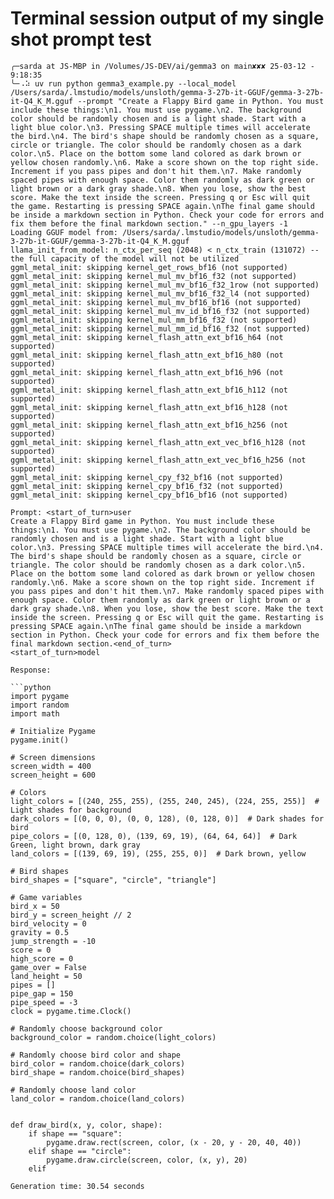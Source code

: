 # Terminal session output of my single shot prompt test

````plaintext
╭─sarda at JS-MBP in /Volumes/JS-DEV/ai/gemma3 on main✘✘✘ 25-03-12 - 9:18:35
╰─⠠⠵ uv run python gemma3_example.py --local_model /Users/sarda/.lmstudio/models/unsloth/gemma-3-27b-it-GGUF/gemma-3-27b-it-Q4_K_M.gguf --prompt "Create a Flappy Bird game in Python. You must include these things:\n1. You must use pygame.\n2. The background color should be randomly chosen and is a light shade. Start with a light blue color.\n3. Pressing SPACE multiple times will accelerate the bird.\n4. The bird's shape should be randomly chosen as a square, circle or triangle. The color should be randomly chosen as a dark color.\n5. Place on the bottom some land colored as dark brown or yellow chosen randomly.\n6. Make a score shown on the top right side. Increment if you pass pipes and don't hit them.\n7. Make randomly spaced pipes with enough space. Color them randomly as dark green or light brown or a dark gray shade.\n8. When you lose, show the best score. Make the text inside the screen. Pressing q or Esc will quit the game. Restarting is pressing SPACE again.\nThe final game should be inside a markdown section in Python. Check your code for errors and fix them before the final markdown section." --n_gpu_layers -1
Loading GGUF model from: /Users/sarda/.lmstudio/models/unsloth/gemma-3-27b-it-GGUF/gemma-3-27b-it-Q4_K_M.gguf
llama_init_from_model: n_ctx_per_seq (2048) < n_ctx_train (131072) -- the full capacity of the model will not be utilized
ggml_metal_init: skipping kernel_get_rows_bf16 (not supported)
ggml_metal_init: skipping kernel_mul_mv_bf16_f32 (not supported)
ggml_metal_init: skipping kernel_mul_mv_bf16_f32_1row (not supported)
ggml_metal_init: skipping kernel_mul_mv_bf16_f32_l4 (not supported)
ggml_metal_init: skipping kernel_mul_mv_bf16_bf16 (not supported)
ggml_metal_init: skipping kernel_mul_mv_id_bf16_f32 (not supported)
ggml_metal_init: skipping kernel_mul_mm_bf16_f32 (not supported)
ggml_metal_init: skipping kernel_mul_mm_id_bf16_f32 (not supported)
ggml_metal_init: skipping kernel_flash_attn_ext_bf16_h64 (not supported)
ggml_metal_init: skipping kernel_flash_attn_ext_bf16_h80 (not supported)
ggml_metal_init: skipping kernel_flash_attn_ext_bf16_h96 (not supported)
ggml_metal_init: skipping kernel_flash_attn_ext_bf16_h112 (not supported)
ggml_metal_init: skipping kernel_flash_attn_ext_bf16_h128 (not supported)
ggml_metal_init: skipping kernel_flash_attn_ext_bf16_h256 (not supported)
ggml_metal_init: skipping kernel_flash_attn_ext_vec_bf16_h128 (not supported)
ggml_metal_init: skipping kernel_flash_attn_ext_vec_bf16_h256 (not supported)
ggml_metal_init: skipping kernel_cpy_f32_bf16 (not supported)
ggml_metal_init: skipping kernel_cpy_bf16_f32 (not supported)
ggml_metal_init: skipping kernel_cpy_bf16_bf16 (not supported)

Prompt: <start_of_turn>user
Create a Flappy Bird game in Python. You must include these things:\n1. You must use pygame.\n2. The background color should be randomly chosen and is a light shade. Start with a light blue color.\n3. Pressing SPACE multiple times will accelerate the bird.\n4. The bird's shape should be randomly chosen as a square, circle or triangle. The color should be randomly chosen as a dark color.\n5. Place on the bottom some land colored as dark brown or yellow chosen randomly.\n6. Make a score shown on the top right side. Increment if you pass pipes and don't hit them.\n7. Make randomly spaced pipes with enough space. Color them randomly as dark green or light brown or a dark gray shade.\n8. When you lose, show the best score. Make the text inside the screen. Pressing q or Esc will quit the game. Restarting is pressing SPACE again.\nThe final game should be inside a markdown section in Python. Check your code for errors and fix them before the final markdown section.<end_of_turn>
<start_of_turn>model

Response:

```python
import pygame
import random
import math

# Initialize Pygame
pygame.init()

# Screen dimensions
screen_width = 400
screen_height = 600

# Colors
light_colors = [(240, 255, 255), (255, 240, 245), (224, 255, 255)]  # Light shades for background
dark_colors = [(0, 0, 0), (0, 0, 128), (0, 128, 0)]  # Dark shades for bird
pipe_colors = [(0, 128, 0), (139, 69, 19), (64, 64, 64)]  # Dark Green, light brown, dark gray
land_colors = [(139, 69, 19), (255, 255, 0)]  # Dark brown, yellow

# Bird shapes
bird_shapes = ["square", "circle", "triangle"]

# Game variables
bird_x = 50
bird_y = screen_height // 2
bird_velocity = 0
gravity = 0.5
jump_strength = -10
score = 0
high_score = 0
game_over = False
land_height = 50
pipes = []
pipe_gap = 150
pipe_speed = -3
clock = pygame.time.Clock()

# Randomly choose background color
background_color = random.choice(light_colors)

# Randomly choose bird color and shape
bird_color = random.choice(dark_colors)
bird_shape = random.choice(bird_shapes)

# Randomly choose land color
land_color = random.choice(land_colors)


def draw_bird(x, y, color, shape):
    if shape == "square":
        pygame.draw.rect(screen, color, (x - 20, y - 20, 40, 40))
    elif shape == "circle":
        pygame.draw.circle(screen, color, (x, y), 20)
    elif

Generation time: 30.54 seconds
````
